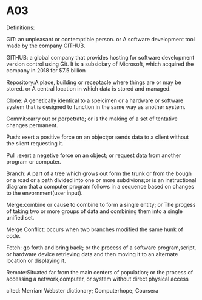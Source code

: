 # A03

Definitions: 

GIT: an unpleasant or contemptible person. or A software development tool made by the company GITHUB.

GITHUB:  a global company that provides hosting for software development version control using Git. It is a subsidiary of Microsoft, which acquired the company in 2018 for $7.5 billion

Repository:A place, building or receptacle where things are or may be stored. or A central location in which data is stored and managed.

Clone: A genetically identical to a speicimen or a hardware or software system that is designed to function in the same way as another system.

Commit:carry out or perpetrate; or is the making of a set of tentative changes permanent.

Push: exert a positive force on an object;or sends data to a client without the slient requesting it.

Pull :exert a negetive force on an object; or request data from another program or computer.

Branch: A part of a tree which grows out form the trunk or from the bough or a road or a path divided into one or more subdivions;or is an instructional diagram that a computer program follows in a sequence based on changes to the envornment(user input).

Merge:combine or cause to combine to form a single entity; or The progess of taking two or more groups of data and combining them into a single unified set.

Merge Conflict: occurs when two branches modified the same hunk of code.

Fetch: go forth and bring back; or the process of a software program,script, or hardware device retrieving data and then moving it to an alternate location or displaying it.

Remote:Situated far from the main centers of population; or the process of accessing a network,computer, or system without direct physical access

cited: Merriam Webster dictionary; Computerhope; Coursera
